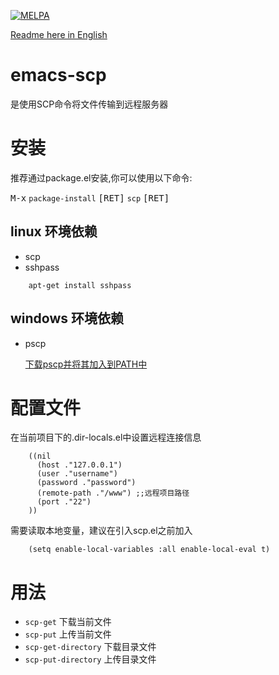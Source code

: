 [![MELPA](https://melpa.org/packages/scp-badge.svg)](https://melpa.org/#/scp)

[Readme here in English](README-en.md)  

# emacs-scp<a id="sec-1" name="sec-1"></a>

是使用SCP命令将文件传输到远程服务器  

# 安装<a id="sec-2" name="sec-2"></a>

推荐通过package.el安装,你可以使用以下命令:

<kbd>M-x</kbd> `package-install` <kbd>[RET]</kbd> `scp` <kbd>[RET]</kbd>

## linux 环境依赖<a id="sec-2-1" name="sec-2-1"></a>

-   scp
-   sshpass

``` shell
    apt-get install sshpass
```

## windows 环境依赖<a id="sec-2-2" name="sec-2-2"></a>

-   pscp

	[下载pscp并将其加入到PATH中](https://www.chiark.greenend.org.uk/~sgtatham/putty/latest.html)  

# 配置文件<a id="sec-3" name="sec-3"></a>

在当前项目下的.dir-locals.el中设置远程连接信息  

``` emacs-lisp
    ((nil
      (host ."127.0.0.1")
      (user ."username")
      (password ."password")
      (remote-path ."/www") ;;远程项目路径
      (port ."22")
    ))

```
需要读取本地变量，建议在引入scp.el之前加入  

``` emacs-lisp
    (setq enable-local-variables :all enable-local-eval t)
```
# 用法<a id="sec-4" name="sec-4"></a>

-   `scp-get` 下载当前文件
-   `scp-put` 上传当前文件
-   `scp-get-directory` 下载目录文件
-   `scp-put-directory` 上传目录文件
